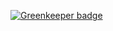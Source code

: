 
[![Greenkeeper badge](https://badges.greenkeeper.io/janl/janl-test-2.svg)](https://greenkeeper.io/)
